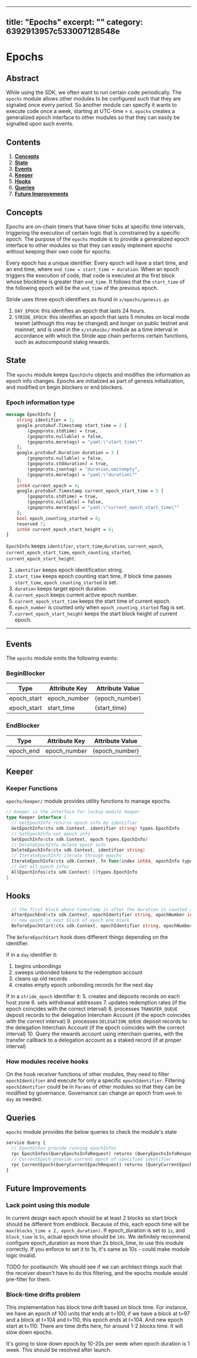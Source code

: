 ***

## title: "Epochs"&#xA;excerpt: ""&#xA;category: 6392913957c533007128548e

<!--
order: 0
title: "Epochs Overview"
parent:
  title: "epochs"
-->

# Epochs

## Abstract</br>

While using the SDK, we often want to run certain code periodically. The
`epochs` module allows other modules to be configured such that they are
signaled once every period. So another module can specify it wants to execute
code once a week, starting at UTC-time = x. `epochs` creates a generalized epoch
interface to other modules so that they can easily be signalled upon such
events.

## Contents

1. **[Concepts](#concepts)**
2. **[State](#state)**
3. **[Events](#events)**
4. **[Keeper](#keeper)**
5. **[Hooks](#hooks)**
6. **[Queries](#queries)**
7. **[Future Improvements](#future-improvements)**

## Concepts

Epochs are on-chain timers that have timer ticks at specific time intervals,
triggering the execution of certain logic that is constrained by a specific
epoch. The purpose of the `epochs` module is to provide a generalized epoch
interface to other modules so that they can easily implement epochs without
keeping their own code for epochs.

Every epoch has a unique identifier. Every epoch will have a start time, and an
end time, where `end_time = start_time + duration`. When an epoch triggers the
execution of code, that code is executed at the first block whose blocktime is
greater than `end_time`. It follows that the `start_time` of the following epoch
will be the `end_time` of the previous epoch.

Stride uses three epoch identifiers as found in `x/epochs/genesis.go`

1. `DAY_EPOCH`: this identifies an epoch that lasts 24 hours.
2. `STRIDE_EPOCH`: this identifies an epoch that lasts 5 minutes on local mode
   tesnet (although this may be changed) and longer on public testnet and
   mainnet, and is used in the `x/stakeibc/` module as a time interval in
   accordance with which the Stride app chain performs certain functions, such
   as autocompound stakig rewards.

## State

The `epochs` module keeps `EpochInfo` objects and modifies the information as
epoch info changes. Epochs are initialized as part of genesis initialization,
and modified on begin blockers or end blockers.

### Epoch information type

```protobuf
message EpochInfo {
    string identifier = 1;
    google.protobuf.Timestamp start_time = 2 [
        (gogoproto.stdtime) = true,
        (gogoproto.nullable) = false,
        (gogoproto.moretags) = "yaml:\"start_time\""
    ];
    google.protobuf.Duration duration = 3 [
        (gogoproto.nullable) = false,
        (gogoproto.stdduration) = true,
        (gogoproto.jsontag) = "duration,omitempty",
        (gogoproto.moretags) = "yaml:\"duration\""
    ];
    int64 current_epoch = 4;
    google.protobuf.Timestamp current_epoch_start_time = 5 [
        (gogoproto.stdtime) = true,
        (gogoproto.nullable) = false,
        (gogoproto.moretags) = "yaml:\"current_epoch_start_time\""
    ];
    bool epoch_counting_started = 6;
    reserved 7;
    int64 current_epoch_start_height = 8;
}
```

`EpochInfo` keeps `identifier`, `start_time`,`duration`, `current_epoch`,
`current_epoch_start_time`, `epoch_counting_started`,
`current_epoch_start_height`.

1. `identifier` keeps epoch identification string.
2. `start_time` keeps epoch counting start time, if block time passes
   `start_time`, `epoch_counting_started` is set.
3. `duration` keeps target epoch duration.
4. `current_epoch` keeps current active epoch number.
5. `current_epoch_start_time` keeps the start time of current epoch.
6. `epoch_number` is counted only when `epoch_counting_started` flag is set.
7. `current_epoch_start_height` keeps the start block height of current epoch.

***

## Events

The `epochs` module emits the following events:

### BeginBlocker

| Type        | Attribute Key | Attribute Value |
| ----------- | ------------- | --------------- |
| epoch_start | epoch_number  | {epoch_number}  |
| epoch_start | start_time    | {start_time}    |

### EndBlocker

| Type      | Attribute Key | Attribute Value |
| --------- | ------------- | --------------- |
| epoch_end | epoch_number  | {epoch_number}  |

## Keeper

### Keeper Functions

`epochs/keeper/` module provides utility functions to manage epochs.

```go
// Keeper is the interface for lockup module keeper
type Keeper interface {
  // GetEpochInfo returns epoch info by identifier
  GetEpochInfo(ctx sdk.Context, identifier string) types.EpochInfo
  // SetEpochInfo set epoch info
  SetEpochInfo(ctx sdk.Context, epoch types.EpochInfo)
  // DeleteEpochInfo delete epoch info
  DeleteEpochInfo(ctx sdk.Context, identifier string)
  // IterateEpochInfo iterate through epochs
  IterateEpochInfo(ctx sdk.Context, fn func(index int64, epochInfo types.EpochInfo) (stop bool))
  // Get all epoch infos
  AllEpochInfos(ctx sdk.Context) []types.EpochInfo
}
```

## Hooks

```go
  // the first block whose timestamp is after the duration is counted as the end of the epoch
  AfterEpochEnd(ctx sdk.Context, epochIdentifier string, epochNumber int64)
  // new epoch is next block of epoch end block
  BeforeEpochStart(ctx sdk.Context, epochIdentifier string, epochNumber int64)
```

The `BeforeEpochStart` hook does different things depending on the identifier.

If in a `day` identifier it:

1. begins unbondings
2. sweeps unbonded tokens to the redemption account
3. cleans up old records
4. creates empty epoch unbonding records for the next day

If in a `stride_epoch` identifier it: 5. creates and deposits records on each
host zone 6. sets withdrawal addresses 7. updates redemption rates (if the epoch
coincides with the correct interval) 8. processes `TRANSFER_QUEUE` deposit
records to the delegation Interchain Account (if the epoch coincides with the
correct interval) 9. processes `DELEGATION_QUEUE` deposit records to the
delegation Interchain Account (if the epoch coincides with the correct
interval) 10. Query the rewards account using interchain queries, with the
transfer callback to a delegation account as a staked record (if at proper
interval)

### How modules receive hooks

On the hook receiver functions of other modules, they need to filter
`epochIdentifier` and execute for only a specific `epochIdentifier`. Filtering
`epochIdentifier` could be in `Params` of other modules so that they can be
modified by governance. Governance can change an epoch from `week` to `day` as
needed.

## Queries

`epochs` module provides the below queries to check the module's state

```protobuf
service Query {
  // EpochInfos provide running epochInfos
  rpc EpochInfos(QueryEpochsInfoRequest) returns (QueryEpochsInfoResponse) {}
  // CurrentEpoch provide current epoch of specified identifier
  rpc CurrentEpoch(QueryCurrentEpochRequest) returns (QueryCurrentEpochResponse) {}
}
```

## Future Improvements

### Lack point using this module

In current design each epoch should be at least 2 blocks as start block should
be different from endblock. Because of this, each epoch time will be
`max(blocks_time x 2, epoch_duration)`. If epoch_duration is set to `1s`, and
`block_time` is `5s`, actual epoch time should be `10s`. We definitely recommend
configure epoch_duration as more than 2x block_time, to use this module
correctly. If you enforce to set it to 1s, it's same as 10s - could make module
logic invalid.

TODO for postlaunch: We should see if we can architect things such that the
receiver doesn't have to do this filtering, and the epochs module would
pre-filter for them.

### Block-time drifts problem

This implementation has block time drift based on block time. For instance, we
have an epoch of 100 units that ends at t=100, if we have a block at t=97 and a
block at t=104 and t=110, this epoch ends at t=104. And new epoch start at
t=110. There are time drifts here, for around 1-2 blocks time. It will slow down
epochs.

It's going to slow down epoch by 10-20s per week when epoch duration is 1 week.
This should be resolved after launch.
